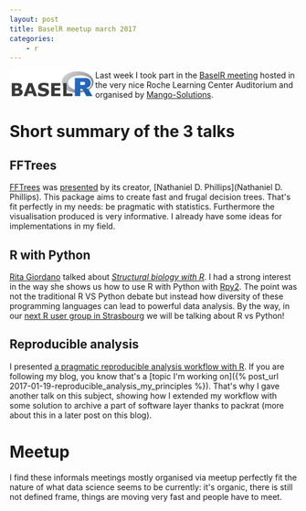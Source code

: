 ```yaml
---
layout: post
title: BaselR meetup march 2017
categories: 
    - r 
---
```


<a href="http://www.baselr.org"><img src="/assets/baselr-logo.png" alt="article_cover" style="float:left;width:150px"></a>

Last week I took part in the [BaselR meeting](http://www.baselr.org) hosted in the very nice Roche Learning Center Auditorium and organised by [Mango-Solutions](http://www.mango-solutions.com/wp/). 

# Short summary of the 3 talks

## FFTrees

[FFTrees](https://github.com/ndphillips/FFTrees) was [presented](https://ndphillips.github.io/BaselR/#1) by its creator, [Nathaniel D. Phillips](Nathaniel D. Phillips). This package aims to create fast and frugal decision trees. That's fit perfectly in my needs: be pragmatic with statistics. Furthermore the visualisation produced is very informative. I already have some ideas for implementations in my field.

## R with Python

[Rita Giordano](https://www.linkedin.com/in/ritagiordano/) talked about [*Structural biology with R*](http://www.baselr.org/presentations/2017/03/BaselR_-_Structural_Biology_with_R_-_Rita_Giordano_-_20170307.pdf). I had a strong interest in the way she shows us how to use R with Python with [Rpy2](https://rpy2.bitbucket.io/). The point was not the traditional R VS Python debate but instead how diversity of these programming languages can lead to powerful data analysis. By the way, in our [next R user group in Strasbourg](http://www.baselr.org/presentations/2017/03/BaselR_-_Structural_Biology_with_R_-_Rita_Giordano_-_20170307.pdf) we will be talking about R vs Python!

## Reproducible analysis

I presented [a pragmatic reproducible analysis workflow with R](http://www.baselr.org/presentations/2017/03/BaselR_-_Reproducible_analysis_-_Joris_Muller_-_20170307.pdf). If you are following my blog, you know that's a [topic I'm working on]({% post_url 2017-01-19-reproducible_analysis_my_principles %}). That's why I gave another talk on this subject, showing how I extended my workflow with some solution to archive a part of software layer thanks to packrat (more about this in a later post on this blog).

# Meetup

I find these informals meetings mostly organised via meetup perfectly fit the nature of what data science seems to be currently: it's organic, there is still not defined frame, things are moving very fast and people have to meet. 

